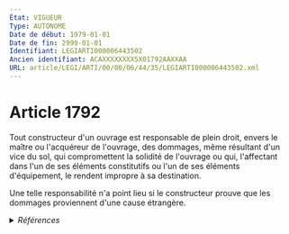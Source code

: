 ```yaml
---
État: VIGUEUR
Type: AUTONOME
Date de début: 1979-01-01
Date de fin: 2999-01-01
Identifiant: LEGIARTI000006443502
Ancien identifiant: ACAXXXXXXXX5X01792AAXXAA
URL: article/LEGI/ARTI/00/00/06/44/35/LEGIARTI000006443502.xml
---
```


<h1>Article 1792</h1>

Tout constructeur d'un ouvrage est responsable de plein droit, envers le maître
ou l'acquéreur de l'ouvrage, des dommages, même résultant d'un vice du sol, qui
compromettent la solidité de l'ouvrage ou qui, l'affectant dans l'un de ses
éléments constitutifs ou l'un de ses éléments d'équipement, le rendent impropre
à sa destination.<br />

Une telle responsabilité n'a point lieu si le constructeur prouve que les
dommages proviennent d'une cause étrangère.


<details>
  <summary><em>Références</em></summary>

  <h2>Articles faisant référence à l'article</h2>
  
  <ul>
    <li>
      <a href="https://legal.tricoteuses.fr//redirection/LEGIARTI000006443524?vers=git&vers=legifrance">Code civil - article 1792-2 AUTONOME VIGUEUR, en vigueur depuis le 2005-06-09</a> CITATION source
    </li>
    <li>
      <a href="https://legal.tricoteuses.fr//redirection/LEGIARTI000006795972?vers=git&vers=legifrance">Code des assurances - article L242-1 AUTONOME MODIFIE, en vigueur du 1979-01-01 au 1981-01-08</a> CITATION source
    </li>
    <li>
      <a href="https://legal.tricoteuses.fr//redirection/LEGIARTI000006447723?vers=git&vers=legifrance">Code civil - article 2270 AUTONOME TRANSFERE, en vigueur du 1979-01-01 au 2008-06-19</a> CITATION source
    </li>
    <li>
      <a href="https://legal.tricoteuses.fr//redirection/LEGIARTI000032046450?vers=git&vers=legifrance">Code civil - article 1386-6 AUTONOME ABROGE, en vigueur du 2016-02-13 au 2016-10-01</a> CITATION source
    </li>
    <li>
      <a href="https://legal.tricoteuses.fr//redirection/LEGIARTI000006608073?vers=git&vers=legifrance">Arrêté du 26 février 2002 relatif aux travaux de maîtrise des pollutions liées aux effluents d'élevages - article Annexe 2 AUTONOME ABROGE, en vigueur du 2007-11-03 au 2019-07-01</a> CITATION source
    </li>
    <li>
      <a href="https://legal.tricoteuses.fr//redirection/LEGIARTI000006795976?vers=git&vers=legifrance">Code des assurances - article L242-1 AUTONOME MODIFIE, en vigueur du 2003-08-02 au 2005-06-09</a> CITATION source
    </li>
    <li>
      <a href="https://legal.tricoteuses.fr//redirection/LEGIARTI000006795975?vers=git&vers=legifrance">Code des assurances - article L242-1 AUTONOME MODIFIE, en vigueur du 1994-07-01 au 2003-08-02</a> CITATION source
    </li>
    <li>
      <a href="https://legal.tricoteuses.fr//redirection/LEGIARTI000041587876?vers=git&vers=legifrance">Code de la construction et de l'habitation - article L123-2 AUTONOME VIGUEUR, en vigueur depuis le 2021-07-01</a> CITATION source
    </li>
    <li>
      <a href="https://legal.tricoteuses.fr//redirection/LEGIARTI000019265425?vers=git&vers=legifrance">Code des assurances - article L242-1 AUTONOME VIGUEUR, en vigueur depuis le 2008-07-30</a> CITATION source
    </li>
    <li>
      <a href="https://legal.tricoteuses.fr//redirection/LEGIARTI000036103238?vers=git&vers=legifrance">Code des assurances - article L421-9 AUTONOME MODIFIE, en vigueur du 2018-07-01 au 2019-05-24</a> CITATION source
    </li>
    <li>
      <a href="https://legal.tricoteuses.fr//redirection/LEGIARTI000038614037?vers=git&vers=legifrance">Code des assurances - article L421-9 AUTONOME MODIFIE, en vigueur du 2019-05-24 au 2022-01-01</a> CITATION source
    </li>
    <li>
      <a href="https://legal.tricoteuses.fr//redirection/LEGIARTI000006824174?vers=git&vers=legifrance">Code de la construction et de l'habitation - article L111-24 AUTONOME MODIFIE, en vigueur du 1979-01-01 au 2005-06-09</a> CITATION source
    </li>
    <li>
      <a href="https://legal.tricoteuses.fr//redirection/LEGIARTI000006824183?vers=git&vers=legifrance">Code de la construction et de l'habitation - article L111-28 AUTONOME MODIFIE, en vigueur du 1979-01-01 au 2005-06-09</a> CITATION source
    </li>
    <li>
      <a href="https://legal.tricoteuses.fr//redirection/LEGIARTI000006824184?vers=git&vers=legifrance">Code de la construction et de l'habitation - article L111-28 AUTONOME MODIFIE, en vigueur du 2005-06-09 au 2009-05-14</a> CITATION source
    </li>
    <li>
      <a href="https://legal.tricoteuses.fr//redirection/LEGIARTI000006824186?vers=git&vers=legifrance">Code de la construction et de l'habitation - article L111-29 AUTONOME ABROGE, en vigueur du 2005-06-09 au 2021-07-01</a> CITATION source
    </li>
    <li>
      <a href="https://legal.tricoteuses.fr//redirection/LEGIARTI000006824188?vers=git&vers=legifrance">Code de la construction et de l'habitation - article L111-30 AUTONOME MODIFIE, en vigueur du 1979-01-01 au 2005-06-09</a> CITATION source
    </li>
    <li>
      <a href="https://legal.tricoteuses.fr//redirection/LEGIARTI000006896554?vers=git&vers=legifrance">Code de la construction et de l'habitation - article R*231-11 AUTONOME MODIFIE, en vigueur du 1978-06-08 au 1989-09-27</a> CITATION source
    </li>
    <li>
      <a href="https://legal.tricoteuses.fr//redirection/LEGIARTI000006896555?vers=git&vers=legifrance">Code de la construction et de l'habitation - article R*231-11 AUTONOME MODIFIE, en vigueur du 1989-09-27 au 1991-11-29</a> CITATION source
    </li>
    <li>
      <a href="https://legal.tricoteuses.fr//redirection/LEGIARTI000019017620?vers=git&vers=legifrance">Code de la construction et de l'habitation - article L111-24 AUTONOME MODIFIE, en vigueur du 2008-06-19 au 2009-05-14</a> CITATION source
    </li>
    <li>
      <a href="https://legal.tricoteuses.fr//redirection/LEGIARTI000039041182?vers=git&vers=legifrance">Code de la construction et de l'habitation - article R111-25 AUTONOME ABROGE, en vigueur du 2019-09-01 au 2021-07-01</a> CITATION source
    </li>
    <li>
      <a href="https://legal.tricoteuses.fr//redirection/LEGIARTI000039041187?vers=git&vers=legifrance">Code de la construction et de l'habitation - article R111-24 AUTONOME ABROGE, en vigueur du 2019-09-01 au 2021-07-01</a> CITATION source
    </li>
    <li>
      <a href="https://legal.tricoteuses.fr//redirection/LEGIARTI000041587814?vers=git&vers=legifrance">Code de la construction et de l'habitation - article L125-2 AUTONOME VIGUEUR, en vigueur depuis le 2021-07-01</a> CITATION source
    </li>
    <li>
      <a href="https://legal.tricoteuses.fr//redirection/LEGIARTI000019017055?vers=git&vers=legifrance">Code civil - article 1792-4-1 AUTONOME VIGUEUR, en vigueur depuis le 2008-06-19</a> CITATION source
    </li>
    <li>
      <a href="https://legal.tricoteuses.fr//redirection/LEGIARTI000006824588?vers=git&vers=legifrance">Code de la construction et de l'habitation - article L261-6 AUTONOME MODIFIE, en vigueur du 1978-06-08 au 2006-07-16</a> CITATION source
    </li>
    <li>
      <a href="https://legal.tricoteuses.fr//redirection/LEGIARTI000006795973?vers=git&vers=legifrance">Code des assurances - article L242-1 AUTONOME MODIFIE, en vigueur du 1981-01-08 au 1990-07-01</a> CITATION source
    </li>
    <li>
      <a href="https://legal.tricoteuses.fr//redirection/LEGIARTI000006443544?vers=git&vers=legifrance">Code civil - article 1792-4 AUTONOME MODIFIE, en vigueur du 1979-01-01 au 2019-12-15</a> CITATION source
    </li>
    <li>
      <a href="https://legal.tricoteuses.fr//redirection/LEGIARTI000006488548?vers=git&vers=legifrance">Décret n°67-223 du 17 mars 1967 pris pour l'application de la loi n° 65-557 du 10 juillet 1965 fixant le statut de la copropriété des immeubles bâtis - article 28 AUTONOME MODIFIE, en vigueur du 1967-03-22 au 1986-06-14</a> CITATION source
    </li>
    <li>
      <a href="https://legal.tricoteuses.fr//redirection/LEGIARTI000006443996?vers=git&vers=legifrance">Code civil - article 1831-1 AUTONOME VIGUEUR, en vigueur depuis le 1979-01-01</a> CITATION source
    </li>
    <li>
      <a href="https://legal.tricoteuses.fr//redirection/LEGIARTI000006438912?vers=git&vers=legifrance">Code civil - article 1386-6 AUTONOME MODIFIE, en vigueur du 1998-05-21 au 2016-02-13</a> CITATION source
    </li>
    <li>
      <a href="https://legal.tricoteuses.fr//redirection/LEGIARTI000019017048?vers=git&vers=legifrance">Code civil - article 1792-4-2 AUTONOME VIGUEUR, en vigueur depuis le 2008-06-19</a> CITATION source
    </li>
    <li>
      <a href="https://legal.tricoteuses.fr//redirection/LEGIARTI000019017132?vers=git&vers=legifrance">Code civil - article 1792-4-3 AUTONOME VIGUEUR, en vigueur depuis le 2008-06-19</a> CITATION source
    </li>
    <li>
      <a href="https://legal.tricoteuses.fr//redirection/LEGIARTI000032023637?vers=git&vers=legifrance">Code civil - article 1245-5 AUTONOME VIGUEUR, en vigueur depuis le 2016-10-01</a> CITATION source
    </li>
    <li>
      <a href="https://legal.tricoteuses.fr//redirection/LEGIARTI000006895984?vers=git&vers=legifrance">Code de la construction et de l'habitation - article R*111-24 AUTONOME MODIFIE, en vigueur du 1995-01-10 au 2019-09-01</a> CITATION source
    </li>
    <li>
      <a href="https://legal.tricoteuses.fr//redirection/LEGIARTI000006795974?vers=git&vers=legifrance">Code des assurances - article L242-1 AUTONOME MODIFIE, en vigueur du 1990-07-01 au 1994-07-01</a> CITATION source
    </li>
    <li>
      <a href="https://legal.tricoteuses.fr//redirection/LEGIARTI000006839864?vers=git&vers=legifrance">Loi n° 78-12 du 4 janvier 1978 relative à la responsabilité et à l'assurance dans le domaine de la construction - article 9 AUTONOME ABROGE, en vigueur du 1979-01-01 au 1983-06-04</a> CITATION source
    </li>
    <li>
      <a href="https://legal.tricoteuses.fr//redirection/LEGIARTI000021046407?vers=git&vers=legifrance">Code de la construction et de l'habitation - article L111-18 AUTONOME ABROGE, en vigueur du 2009-05-14 au 2021-07-01</a> CITATION source
    </li>
    <li>
      <a href="https://legal.tricoteuses.fr//redirection/LEGIARTI000006199871?vers=git&vers=legifrance">Décret n°96-478 du 31 mai 1996 portant règlement de la profession de géomètre expert et code des devoirs professionnels - article 34 AUTONOME VIGUEUR, en vigueur depuis le 1996-06-02</a> CITATION source
    </li>
    <li>
      <a href="https://legal.tricoteuses.fr//redirection/LEGIARTI000019231476?vers=git&vers=legifrance">Code des assurances - article Annexe I art A243-1 AUTONOME MODIFIE, en vigueur du 2001-03-01 au 2009-11-28</a> CITATION source
    </li>
    <li>
      <a href="https://legal.tricoteuses.fr//redirection/LEGIARTI000006824166?vers=git&vers=legifrance">Code de la construction et de l'habitation - article L111-18 AUTONOME MODIFIE, en vigueur du 1979-01-01 au 2009-05-14</a> CITATION source
    </li>
    <li>
      <a href="https://legal.tricoteuses.fr//redirection/LEGIARTI000006795911?vers=git&vers=legifrance">Code des assurances - article L241-1 AUTONOME MODIFIE, en vigueur du 1979-01-01 au 2005-06-09</a> CITATION source
    </li>
    <li>
      <a href="https://legal.tricoteuses.fr//redirection/LEGIARTI000006795912?vers=git&vers=legifrance">Code des assurances - article L241-1 AUTONOME MODIFIE, en vigueur du 2005-06-09 au 2014-07-12</a> CITATION source
    </li>
    <li>
      <a href="https://legal.tricoteuses.fr//redirection/LEGIARTI000020616437?vers=git&vers=legifrance">Code de la construction et de l'habitation - article L111-24 AUTONOME ABROGE, en vigueur du 2009-05-14 au 2021-07-01</a> CITATION source
    </li>
    <li>
      <a href="https://legal.tricoteuses.fr//redirection/LEGIARTI000006443523?vers=git&vers=legifrance">Code civil - article 1792-2 AUTONOME MODIFIE, en vigueur du 1979-01-01 au 2005-06-09</a> CITATION source
    </li>
    <li>
      <a href="https://legal.tricoteuses.fr//redirection/LEGIARTI000039382249?vers=git&vers=legifrance">Code civil - article 1792-4 AUTONOME VIGUEUR, en vigueur depuis le 2019-12-15</a> CITATION source
    </li>
    <li>
      <a href="https://legal.tricoteuses.fr//redirection/LEGIARTI000039382301?vers=git&vers=legifrance">Code de la construction et de l'habitation - article L111-17 AUTONOME ABROGE, en vigueur du 2019-12-15 au 2021-07-01</a> CITATION source
    </li>
    <li>
      <a href="https://legal.tricoteuses.fr//redirection/LEGIARTI000006795913?vers=git&vers=legifrance">Code des assurances - article L241-2 AUTONOME MODIFIE, en vigueur du 1979-01-01 au 2005-06-09</a> CITATION source
    </li>
    <li>
      <a href="https://legal.tricoteuses.fr//redirection/LEGIARTI000006824161?vers=git&vers=legifrance">Code de la construction et de l'habitation - article L111-15 AUTONOME MODIFIE, en vigueur du 1979-01-01 au 2005-06-09</a> CITATION source
    </li>
    <li>
      <a href="https://legal.tricoteuses.fr//redirection/LEGIARTI000006824162?vers=git&vers=legifrance">Code de la construction et de l'habitation - article L111-15 AUTONOME ABROGE, en vigueur du 2005-06-09 au 2021-07-01</a> CITATION source
    </li>
    <li>
      <a href="https://legal.tricoteuses.fr//redirection/LEGIARTI000029236729?vers=git&vers=legifrance">Code des assurances - article L241-1 AUTONOME MODIFIE, en vigueur du 2014-07-12 au 2015-08-08</a> CITATION source
    </li>
    <li>
      <a href="https://legal.tricoteuses.fr//redirection/LEGIARTI000031857550?vers=git&vers=legifrance">Code des assurances - article A243-3 AUTONOME VIGUEUR, en vigueur depuis le 2016-07-01</a> CITATION source
    </li>
    <li>
      <a href="https://legal.tricoteuses.fr//redirection/LEGIARTI000006795914?vers=git&vers=legifrance">Code des assurances - article L241-2 AUTONOME VIGUEUR, en vigueur depuis le 2005-06-09</a> CITATION source
    </li>
    <li>
      <a href="https://legal.tricoteuses.fr//redirection/LEGIARTI000021340467?vers=git&vers=legifrance">Code des assurances - article Annexe I art A243-1 AUTONOME VIGUEUR, en vigueur depuis le 2009-11-28</a> CITATION source
    </li>
    <li>
      <a href="https://legal.tricoteuses.fr//redirection/LEGIARTI000006488549?vers=git&vers=legifrance">Décret n°67-223 du 17 mars 1967 pris pour l'application de la loi n° 65-557 du 10 juillet 1965 fixant le statut de la copropriété des immeubles bâtis - article 28 AUTONOME MODIFIE, en vigueur du 1986-06-14 au 2004-09-01</a> CITATION source
    </li>
    <li>
      <a href="https://legal.tricoteuses.fr//redirection/LEGIARTI000021340452?vers=git&vers=legifrance">Code des assurances - article Annexe III art A243-1 AUTONOME VIGUEUR, en vigueur depuis le 2009-11-28</a> CITATION source
    </li>
    <li>
      <a href="https://legal.tricoteuses.fr//redirection/LEGIARTI000044981160?vers=git&vers=legifrance">Code des assurances - article L421-9 AUTONOME MODIFIE, en vigueur du 2022-01-01 au 2023-12-08</a> CITATION source
    </li>
    <li>
      <a href="https://legal.tricoteuses.fr//redirection/LEGIARTI000006824477?vers=git&vers=legifrance">Code de la construction et de l'habitation - article L221-1 AUTONOME VIGUEUR, en vigueur depuis le 1978-06-08</a> CITATION source
    </li>
    <li>
      <a href="https://legal.tricoteuses.fr//redirection/LEGIARTI000006824185?vers=git&vers=legifrance">Code de la construction et de l'habitation - article L111-29 AUTONOME MODIFIE, en vigueur du 1979-01-01 au 2005-06-09</a> CITATION source
    </li>
    <li>
      <a href="https://legal.tricoteuses.fr//redirection/LEGIARTI000006895985?vers=git&vers=legifrance">Code de la construction et de l'habitation - article R*111-25 AUTONOME MODIFIE, en vigueur du 1978-06-08 au 1995-01-10</a> CITATION source
    </li>
    <li>
      <a href="https://legal.tricoteuses.fr//redirection/LEGIARTI000006895986?vers=git&vers=legifrance">Code de la construction et de l'habitation - article R*111-25 AUTONOME MODIFIE, en vigueur du 1995-01-10 au 2019-09-01</a> CITATION source
    </li>
    <li>
      <a href="https://legal.tricoteuses.fr//redirection/LEGIARTI000021046524?vers=git&vers=legifrance">Code de la construction et de l'habitation - article L111-19 AUTONOME ABROGE, en vigueur du 2009-05-14 au 2021-07-01</a> CITATION source
    </li>
    <li>
      <a href="https://legal.tricoteuses.fr//redirection/LEGIARTI000006824165?vers=git&vers=legifrance">Code de la construction et de l'habitation - article L111-17 AUTONOME MODIFIE, en vigueur du 1979-01-01 au 2019-12-15</a> CITATION source
    </li>
    <li>
      <a href="https://legal.tricoteuses.fr//redirection/LEGIARTI000043818497?vers=git&vers=legifrance">Code de la construction et de l'habitation - article R123-1 AUTONOME VIGUEUR, en vigueur depuis le 2021-07-01</a> CITATION source
    </li>
    <li>
      <a href="https://legal.tricoteuses.fr//redirection/LEGIARTI000019017539?vers=git&vers=legifrance">Code de la construction et de l'habitation - article L111-12 AUTONOME MODIFIE, en vigueur du 2008-06-19 au 2009-05-14</a> CITATION source
    </li>
    <li>
      <a href="https://legal.tricoteuses.fr//redirection/LEGIARTI000020616400?vers=git&vers=legifrance">Code de la construction et de l'habitation - article L111-12 AUTONOME ABROGE, en vigueur du 2009-05-14 au 2021-07-01</a> CITATION source
    </li>
    <li>
      <a href="https://legal.tricoteuses.fr//redirection/LEGIARTI000021046606?vers=git&vers=legifrance">Code de la construction et de l'habitation - article L111-20-3 AUTONOME ABROGE, en vigueur du 2009-05-14 au 2021-07-01</a> CITATION source
    </li>
    <li>
      <a href="https://legal.tricoteuses.fr//redirection/LEGIARTI000021046607?vers=git&vers=legifrance">Code de la construction et de l'habitation - article L111-20-1 AUTONOME ABROGE, en vigueur du 2009-05-14 au 2021-07-01</a> CITATION source
    </li>
    <li>
      <a href="https://legal.tricoteuses.fr//redirection/LEGIARTI000031857541?vers=git&vers=legifrance">Code des assurances - article A243-4 AUTONOME VIGUEUR, en vigueur depuis le 2016-07-01</a> CITATION source
    </li>
    <li>
      <a href="https://legal.tricoteuses.fr//redirection/LEGIARTI000020616413?vers=git&vers=legifrance">Code de la construction et de l'habitation - article L111-28 AUTONOME ABROGE, en vigueur du 2009-05-14 au 2021-07-01</a> CITATION source
    </li>
    <li>
      <a href="https://legal.tricoteuses.fr//redirection/LEGIARTI000006824169?vers=git&vers=legifrance">Code de la construction et de l'habitation - article L111-20 AUTONOME MODIFIE, en vigueur du 1979-01-01 au 2009-05-14</a> CITATION source
    </li>
    <li>
      <a href="https://legal.tricoteuses.fr//redirection/LEGIARTI000020336685?vers=git&vers=legifrance">Code de la construction et de l'habitation - article L111-30 AUTONOME ABROGE, en vigueur du 2008-07-30 au 2021-07-01</a> CITATION source
    </li>
    <li>
      <a href="https://legal.tricoteuses.fr//redirection/LEGIARTI000021046566?vers=git&vers=legifrance">Code de la construction et de l'habitation - article L111-20 AUTONOME ABROGE, en vigueur du 2009-05-14 au 2021-07-01</a> CITATION source
    </li>
    <li>
      <a href="https://legal.tricoteuses.fr//redirection/LEGIARTI000006608072?vers=git&vers=legifrance">Arrêté du 26 février 2002 relatif aux travaux de maîtrise des pollutions liées aux effluents d'élevages - article Annexe 2 AUTONOME MODIFIE, en vigueur du 2002-03-21 au 2007-11-03</a> CITATION source
    </li>
    <li>
      <a href="https://legal.tricoteuses.fr//redirection/LEGIARTI000048523704?vers=git&vers=legifrance">Code des assurances - article L421-9 AUTONOME VIGUEUR, en vigueur depuis le 2023-12-08</a> CITATION source
    </li>
    <li>
      <a href="https://legal.tricoteuses.fr//redirection/LEGIARTI000006895983?vers=git&vers=legifrance">Code de la construction et de l'habitation - article R*111-24 AUTONOME MODIFIE, en vigueur du 1978-06-08 au 1995-01-10</a> CITATION source
    </li>
    <li>
      <a href="https://legal.tricoteuses.fr//redirection/LEGIARTI000006824168?vers=git&vers=legifrance">Code de la construction et de l'habitation - article L111-19-1 AUTONOME ABROGE, en vigueur du 2005-06-09 au 2009-05-14</a> CITATION source
    </li>
    <li>
      <a href="https://legal.tricoteuses.fr//redirection/LEGIARTI000006205228?vers=git&vers=legifrance">Décret n°76-87 du 21 janvier 1976 approuvant le cahier des clauses administratives générales applicables aux marchés publics de travaux - article Annexe article 45 AUTONOME ABROGE, en vigueur du 1976-06-01 au 2010-01-01</a> CITATION source
    </li>
    <li>
      <a href="https://legal.tricoteuses.fr//redirection/LEGIARTI000006441992?vers=git&vers=legifrance">Code civil - article 1646-1 AUTONOME VIGUEUR, en vigueur depuis le 1979-01-01</a> CITATION source
    </li>
    <li>
      <a href="https://legal.tricoteuses.fr//redirection/LEGIARTI000006205578?vers=git&vers=legifrance">Décret n°92-1186 du 30 octobre 1992 relatif au cahier des clauses techniques générales applicables aux marchés de contrôle technique - article 2 AUTONOME ABROGE, en vigueur du 1992-11-06 au 1999-09-01</a> CITATION source
    </li>
    <li>
      <a href="https://legal.tricoteuses.fr//redirection/LEGIARTI000006322533?vers=git&vers=legifrance">Loi n° 2005-1719 du 30 décembre 2005 de finances pour 2006 (1). - article 110 AUTONOME MODIFIE, en vigueur du 2005-12-31 au 2006-07-16</a> CITATION source
    </li>
    <li>
      <a href="https://legal.tricoteuses.fr//redirection/LEGIARTI000006322535?vers=git&vers=legifrance">Loi n° 2005-1719 du 30 décembre 2005 de finances pour 2006 (1). - article 110 AUTONOME VIGUEUR, en vigueur depuis le 2006-12-31</a> CITATION source
    </li>
    <li>
      <a href="https://legal.tricoteuses.fr//redirection/LEGIARTI000006273130?vers=git&vers=legifrance">Loi n°78-12 du 4 janvier 1978 RELATIVE A LA RESPONSABILITE ET A L'ASSURANCE DANS LE DOMAINE DE LA CONSTRUCTION - article 1 ENTIEREMENT_MODIF</a> MODIFICATION cible
    </li>
    <li>
      <a href="https://legal.tricoteuses.fr//redirection/LEGIARTI000006322534?vers=git&vers=legifrance">Loi n° 2005-1719 du 30 décembre 2005 de finances pour 2006 (1). - article 110 AUTONOME MODIFIE, en vigueur du 2006-07-16 au 2006-12-31</a> CITATION source
    </li>
    <li>
      <a href="https://legal.tricoteuses.fr//redirection/LEGIARTI000021095692?vers=git&vers=legifrance">Arrêté du 8 septembre 2009 portant approbation du cahier des clauses administratives générales applicables aux marchés publics de travaux - article 44 AUTONOME VIGUEUR, en vigueur depuis le 2010-01-01</a> CITATION source
    </li>
    <li>
      <a href="https://legal.tricoteuses.fr//redirection/LEGIARTI000006447859?vers=git&vers=legifrance">Code civil - article 2270-2 AUTONOME TRANSFERE, en vigueur du 2005-06-09 au 2008-06-19</a> CITATION source
    </li>
    <li>
      <a href="https://legal.tricoteuses.fr//redirection/LEGIARTI000031010281?vers=git&vers=legifrance">Code des assurances - article L241-1 AUTONOME VIGUEUR, en vigueur depuis le 2015-08-08</a> CITATION source
    </li>
    <li>
      <a href="https://legal.tricoteuses.fr//redirection/LEGIARTI000006443562?vers=git&vers=legifrance">Code civil - article 1792-7 AUTONOME VIGUEUR, en vigueur depuis le 2005-06-09</a> CITATION source
    </li>
    <li>
      <a href="https://legal.tricoteuses.fr//redirection/LEGIARTI000006443651?vers=git&vers=legifrance">Code civil - article 1792-5 AUTONOME MODIFIE, en vigueur du 1979-01-01 au 1991-12-01</a> CITATION source
    </li>
    <li>
      <a href="https://legal.tricoteuses.fr//redirection/LEGIARTI000006443652?vers=git&vers=legifrance">Code civil - article 1792-5 AUTONOME VIGUEUR, en vigueur depuis le 1991-12-01</a> CITATION source
    </li>
  </ul>
  
  <h2>Textes faisant référence à l'article</h2>
  
  <ul>
    <li>
      <a href="https://legal.tricoteuses.fr//redirection/JORFTEXT000020016582?vers=git&vers=legifrance">Décret n° 2008-1466 du 22 décembre 2008 portant diverses dispositions relatives aux contrats d'assurance de constructions à usage autre que l'habitation</a> CITATION source
    </li>
    <li>
      <a href="https://legal.tricoteuses.fr//redirection/LEGITEXT000020047395?vers=git&vers=legifrance">Décret n° 2008-1466 du 22 décembre 2008 portant diverses dispositions relatives aux contrats d'assurance de constructions à usage autre que l'habitation VIGUEUR, en vigueur depuis le 2009-01-01</a> CITATION source
    </li>
  </ul>
  
  <h2>Références faites par l'article</h2>
  
  <ul>
    <li>
      1967-03-17 CITATION cible <a href="https://legal.tricoteuses.fr//redirection/LEGIARTI000006488549?vers=git&vers=legifrance">Décret n°67-223 du 17 mars 1967 pris pour l'application de la loi n° 65-557 du 10 juillet 1965 fixant le statut de la copropriété des immeubles bâtis - article 28 AUTONOME MODIFIE, en vigueur du 1986-06-14 au 2004-09-01</a>
    </li>
    <li>
      1976-01-21 CITATION cible <a href="https://legal.tricoteuses.fr//redirection/LEGIARTI000006205228?vers=git&vers=legifrance">Décret n°76-87 du 21 janvier 1976 approuvant le cahier des clauses administratives générales applicables aux marchés publics de travaux - article Annexe article 45 AUTONOME ABROGE, en vigueur du 1976-06-01 au 2010-01-01</a>
    </li>
    <li>
      1978-01-04 MODIFICATION source <a href="https://legal.tricoteuses.fr//redirection/LEGIARTI000006273130?vers=git&vers=legifrance">Loi n°78-12 du 4 janvier 1978 RELATIVE A LA RESPONSABILITE ET A L'ASSURANCE DANS LE DOMAINE DE LA CONSTRUCTION - article 1 ENTIEREMENT_MODIF</a>
    </li>
    <li>
      1978-01-04 CITATION cible <a href="https://legal.tricoteuses.fr//redirection/LEGIARTI000006839864?vers=git&vers=legifrance">Loi n° 78-12 du 4 janvier 1978 relative à la responsabilité et à l'assurance dans le domaine de la construction - article 9 AUTONOME ABROGE, en vigueur du 1979-01-01 au 1983-06-04</a>
    </li>
    <li>
      1992-10-30 CITATION cible <a href="https://legal.tricoteuses.fr//redirection/LEGIARTI000006205578?vers=git&vers=legifrance">Décret n°92-1186 du 30 octobre 1992 relatif au cahier des clauses techniques générales applicables aux marchés de contrôle technique - article 2 AUTONOME ABROGE, en vigueur du 1992-11-06 au 1999-09-01</a>
    </li>
    <li>
      1996-05-31 CITATION cible <a href="https://legal.tricoteuses.fr//redirection/LEGIARTI000006199871?vers=git&vers=legifrance">Décret n°96-478 du 31 mai 1996 portant règlement de la profession de géomètre expert et code des devoirs professionnels - article 34 AUTONOME VIGUEUR, en vigueur depuis le 1996-06-02</a>
    </li>
    <li>
      2002-02-26 CITATION cible <a href="https://legal.tricoteuses.fr//redirection/LEGIARTI000006608073?vers=git&vers=legifrance">Arrêté du 26 février 2002 relatif aux travaux de maîtrise des pollutions liées aux effluents d'élevages - article Annexe 2 AUTONOME ABROGE, en vigueur du 2007-11-03 au 2019-07-01</a>
    </li>
    <li>
      2005-12-30 CITATION cible <a href="https://legal.tricoteuses.fr//redirection/LEGIARTI000006322535?vers=git&vers=legifrance">Loi n° 2005-1719 du 30 décembre 2005 de finances pour 2006 (1). - article 110 AUTONOME VIGUEUR, en vigueur depuis le 2006-12-31</a>
    </li>
    <li>
      2008-12-22 CITATION cible <a href="https://legal.tricoteuses.fr//redirection/LEGITEXT000020047395?vers=git&vers=legifrance">Décret n° 2008-1466 du 22 décembre 2008 portant diverses dispositions relatives aux contrats d'assurance de constructions à usage autre que l'habitation VIGUEUR</a>
    </li>
    <li>
      2009-09-08 CITATION cible <a href="https://legal.tricoteuses.fr//redirection/LEGIARTI000021095692?vers=git&vers=legifrance">Arrêté du 8 septembre 2009 portant approbation du cahier des clauses administratives générales applicables aux marchés publics de travaux - article 44 AUTONOME VIGUEUR, en vigueur depuis le 2010-01-01</a>
    </li>
    <li>
      2999-01-01 CITATION cible <a href="https://legal.tricoteuses.fr//redirection/LEGIARTI000032023637?vers=git&vers=legifrance">Code civil - article 1245-5 AUTONOME VIGUEUR, en vigueur depuis le 2016-10-01</a>
    </li>
    <li>
      2999-01-01 CITATION cible <a href="https://legal.tricoteuses.fr//redirection/LEGIARTI000032046450?vers=git&vers=legifrance">Code civil - article 1386-6 AUTONOME ABROGE, en vigueur du 2016-02-13 au 2016-10-01</a>
    </li>
    <li>
      2999-01-01 CITATION cible <a href="https://legal.tricoteuses.fr//redirection/LEGIARTI000006441992?vers=git&vers=legifrance">Code civil - article 1646-1 AUTONOME VIGUEUR, en vigueur depuis le 1979-01-01</a>
    </li>
    <li>
      2999-01-01 CITATION cible <a href="https://legal.tricoteuses.fr//redirection/LEGIARTI000006443524?vers=git&vers=legifrance">Code civil - article 1792-2 AUTONOME VIGUEUR, en vigueur depuis le 2005-06-09</a>
    </li>
    <li>
      2999-01-01 CITATION cible <a href="https://legal.tricoteuses.fr//redirection/LEGIARTI000039382249?vers=git&vers=legifrance">Code civil - article 1792-4 AUTONOME VIGUEUR, en vigueur depuis le 2019-12-15</a>
    </li>
    <li>
      2999-01-01 CITATION cible <a href="https://legal.tricoteuses.fr//redirection/LEGIARTI000019017055?vers=git&vers=legifrance">Code civil - article 1792-4-1 AUTONOME VIGUEUR, en vigueur depuis le 2008-06-19</a>
    </li>
    <li>
      2999-01-01 CITATION cible <a href="https://legal.tricoteuses.fr//redirection/LEGIARTI000019017048?vers=git&vers=legifrance">Code civil - article 1792-4-2 AUTONOME VIGUEUR, en vigueur depuis le 2008-06-19</a>
    </li>
    <li>
      2999-01-01 CITATION cible <a href="https://legal.tricoteuses.fr//redirection/LEGIARTI000019017132?vers=git&vers=legifrance">Code civil - article 1792-4-3 AUTONOME VIGUEUR, en vigueur depuis le 2008-06-19</a>
    </li>
    <li>
      2999-01-01 CITATION cible <a href="https://legal.tricoteuses.fr//redirection/LEGIARTI000006443652?vers=git&vers=legifrance">Code civil - article 1792-5 AUTONOME VIGUEUR, en vigueur depuis le 1991-12-01</a>
    </li>
    <li>
      2999-01-01 CITATION cible <a href="https://legal.tricoteuses.fr//redirection/LEGIARTI000006443562?vers=git&vers=legifrance">Code civil - article 1792-7 AUTONOME VIGUEUR, en vigueur depuis le 2005-06-09</a>
    </li>
    <li>
      2999-01-01 CITATION cible <a href="https://legal.tricoteuses.fr//redirection/LEGIARTI000006443996?vers=git&vers=legifrance">Code civil - article 1831-1 AUTONOME VIGUEUR, en vigueur depuis le 1979-01-01</a>
    </li>
    <li>
      2999-01-01 CITATION cible <a href="https://legal.tricoteuses.fr//redirection/LEGIARTI000006447723?vers=git&vers=legifrance">Code civil - article 2270 AUTONOME TRANSFERE, en vigueur du 1979-01-01 au 2008-06-19</a>
    </li>
    <li>
      2999-01-01 CITATION cible <a href="https://legal.tricoteuses.fr//redirection/LEGIARTI000006447859?vers=git&vers=legifrance">Code civil - article 2270-2 AUTONOME TRANSFERE, en vigueur du 2005-06-09 au 2008-06-19</a>
    </li>
    <li>
      2999-01-01 CITATION cible <a href="https://legal.tricoteuses.fr//redirection/LEGIARTI000020616400?vers=git&vers=legifrance">Code de la construction et de l'habitation - article L111-12 AUTONOME ABROGE, en vigueur du 2009-05-14 au 2021-07-01</a>
    </li>
    <li>
      2999-01-01 CITATION cible <a href="https://legal.tricoteuses.fr//redirection/LEGIARTI000006824162?vers=git&vers=legifrance">Code de la construction et de l'habitation - article L111-15 AUTONOME ABROGE, en vigueur du 2005-06-09 au 2021-07-01</a>
    </li>
    <li>
      2999-01-01 CITATION cible <a href="https://legal.tricoteuses.fr//redirection/LEGIARTI000039382301?vers=git&vers=legifrance">Code de la construction et de l'habitation - article L111-17 AUTONOME ABROGE, en vigueur du 2019-12-15 au 2021-07-01</a>
    </li>
    <li>
      2999-01-01 CITATION cible <a href="https://legal.tricoteuses.fr//redirection/LEGIARTI000021046407?vers=git&vers=legifrance">Code de la construction et de l'habitation - article L111-18 AUTONOME ABROGE, en vigueur du 2009-05-14 au 2021-07-01</a>
    </li>
    <li>
      2999-01-01 CITATION cible <a href="https://legal.tricoteuses.fr//redirection/LEGIARTI000021046524?vers=git&vers=legifrance">Code de la construction et de l'habitation - article L111-19 AUTONOME ABROGE, en vigueur du 2009-05-14 au 2021-07-01</a>
    </li>
    <li>
      2999-01-01 CITATION cible <a href="https://legal.tricoteuses.fr//redirection/LEGIARTI000006824168?vers=git&vers=legifrance">Code de la construction et de l'habitation - article L111-19-1 AUTONOME ABROGE, en vigueur du 2005-06-09 au 2009-05-14</a>
    </li>
    <li>
      2999-01-01 CITATION cible <a href="https://legal.tricoteuses.fr//redirection/LEGIARTI000021046566?vers=git&vers=legifrance">Code de la construction et de l'habitation - article L111-20 AUTONOME ABROGE, en vigueur du 2009-05-14 au 2021-07-01</a>
    </li>
    <li>
      2999-01-01 CITATION cible <a href="https://legal.tricoteuses.fr//redirection/LEGIARTI000021046607?vers=git&vers=legifrance">Code de la construction et de l'habitation - article L111-20-1 AUTONOME ABROGE, en vigueur du 2009-05-14 au 2021-07-01</a>
    </li>
    <li>
      2999-01-01 CITATION cible <a href="https://legal.tricoteuses.fr//redirection/LEGIARTI000021046606?vers=git&vers=legifrance">Code de la construction et de l'habitation - article L111-20-3 AUTONOME ABROGE, en vigueur du 2009-05-14 au 2021-07-01</a>
    </li>
    <li>
      2999-01-01 CITATION cible <a href="https://legal.tricoteuses.fr//redirection/LEGIARTI000020616437?vers=git&vers=legifrance">Code de la construction et de l'habitation - article L111-24 AUTONOME ABROGE, en vigueur du 2009-05-14 au 2021-07-01</a>
    </li>
    <li>
      2999-01-01 CITATION cible <a href="https://legal.tricoteuses.fr//redirection/LEGIARTI000020616413?vers=git&vers=legifrance">Code de la construction et de l'habitation - article L111-28 AUTONOME ABROGE, en vigueur du 2009-05-14 au 2021-07-01</a>
    </li>
    <li>
      2999-01-01 CITATION cible <a href="https://legal.tricoteuses.fr//redirection/LEGIARTI000006824186?vers=git&vers=legifrance">Code de la construction et de l'habitation - article L111-29 AUTONOME ABROGE, en vigueur du 2005-06-09 au 2021-07-01</a>
    </li>
    <li>
      2999-01-01 CITATION cible <a href="https://legal.tricoteuses.fr//redirection/LEGIARTI000020336685?vers=git&vers=legifrance">Code de la construction et de l'habitation - article L111-30 AUTONOME ABROGE, en vigueur du 2008-07-30 au 2021-07-01</a>
    </li>
    <li>
      2999-01-01 CITATION cible <a href="https://legal.tricoteuses.fr//redirection/LEGIARTI000041587876?vers=git&vers=legifrance">Code de la construction et de l'habitation - article L123-2 AUTONOME VIGUEUR, en vigueur depuis le 2021-07-01</a>
    </li>
    <li>
      2999-01-01 CITATION cible <a href="https://legal.tricoteuses.fr//redirection/LEGIARTI000041587814?vers=git&vers=legifrance">Code de la construction et de l'habitation - article L125-2 AUTONOME VIGUEUR, en vigueur depuis le 2021-07-01</a>
    </li>
    <li>
      2999-01-01 CITATION cible <a href="https://legal.tricoteuses.fr//redirection/LEGIARTI000006824477?vers=git&vers=legifrance">Code de la construction et de l'habitation - article L221-1 AUTONOME VIGUEUR, en vigueur depuis le 1978-06-08</a>
    </li>
    <li>
      2999-01-01 CITATION cible <a href="https://legal.tricoteuses.fr//redirection/LEGIARTI000006824588?vers=git&vers=legifrance">Code de la construction et de l'habitation - article L261-6 AUTONOME MODIFIE, en vigueur du 1978-06-08 au 2006-07-16</a>
    </li>
    <li>
      2999-01-01 CITATION cible <a href="https://legal.tricoteuses.fr//redirection/LEGIARTI000006896555?vers=git&vers=legifrance">Code de la construction et de l'habitation - article R*231-11 AUTONOME MODIFIE, en vigueur du 1989-09-27 au 1991-11-29</a>
    </li>
    <li>
      2999-01-01 CITATION cible <a href="https://legal.tricoteuses.fr//redirection/LEGIARTI000039041187?vers=git&vers=legifrance">Code de la construction et de l'habitation - article R111-24 AUTONOME ABROGE, en vigueur du 2019-09-01 au 2021-07-01</a>
    </li>
    <li>
      2999-01-01 CITATION cible <a href="https://legal.tricoteuses.fr//redirection/LEGIARTI000039041182?vers=git&vers=legifrance">Code de la construction et de l'habitation - article R111-25 AUTONOME ABROGE, en vigueur du 2019-09-01 au 2021-07-01</a>
    </li>
    <li>
      2999-01-01 CITATION cible <a href="https://legal.tricoteuses.fr//redirection/LEGIARTI000043818497?vers=git&vers=legifrance">Code de la construction et de l'habitation - article R123-1 AUTONOME VIGUEUR, en vigueur depuis le 2021-07-01</a>
    </li>
    <li>
      2999-01-01 CITATION cible <a href="https://legal.tricoteuses.fr//redirection/LEGIARTI000031857550?vers=git&vers=legifrance">Code des assurances - article A243-3 AUTONOME VIGUEUR, en vigueur depuis le 2016-07-01</a>
    </li>
    <li>
      2999-01-01 CITATION cible <a href="https://legal.tricoteuses.fr//redirection/LEGIARTI000031857541?vers=git&vers=legifrance">Code des assurances - article A243-4 AUTONOME VIGUEUR, en vigueur depuis le 2016-07-01</a>
    </li>
    <li>
      2999-01-01 CITATION cible <a href="https://legal.tricoteuses.fr//redirection/LEGIARTI000021340467?vers=git&vers=legifrance">Code des assurances - article Annexe I art A243-1 AUTONOME VIGUEUR, en vigueur depuis le 2009-11-28</a>
    </li>
    <li>
      2999-01-01 CITATION cible <a href="https://legal.tricoteuses.fr//redirection/LEGIARTI000021340452?vers=git&vers=legifrance">Code des assurances - article Annexe III art A243-1 AUTONOME VIGUEUR, en vigueur depuis le 2009-11-28</a>
    </li>
    <li>
      2999-01-01 CITATION cible <a href="https://legal.tricoteuses.fr//redirection/LEGIARTI000031010281?vers=git&vers=legifrance">Code des assurances - article L241-1 AUTONOME VIGUEUR, en vigueur depuis le 2015-08-08</a>
    </li>
    <li>
      2999-01-01 CITATION cible <a href="https://legal.tricoteuses.fr//redirection/LEGIARTI000006795914?vers=git&vers=legifrance">Code des assurances - article L241-2 AUTONOME VIGUEUR, en vigueur depuis le 2005-06-09</a>
    </li>
    <li>
      2999-01-01 CITATION cible <a href="https://legal.tricoteuses.fr//redirection/LEGIARTI000019265425?vers=git&vers=legifrance">Code des assurances - article L242-1 AUTONOME VIGUEUR, en vigueur depuis le 2008-07-30</a>
    </li>
    <li>
      2999-01-01 CITATION cible <a href="https://legal.tricoteuses.fr//redirection/LEGIARTI000048523704?vers=git&vers=legifrance">Code des assurances - article L421-9 AUTONOME VIGUEUR, en vigueur depuis le 2023-12-08</a>
    </li>
    <li>
      CODIFICATION source Loi 1804-03-07
    </li>
    <li>
      CREATION source Loi 1804-03-07 promulguée le 17 mars 1804
    </li>
  </ul>
</details>
